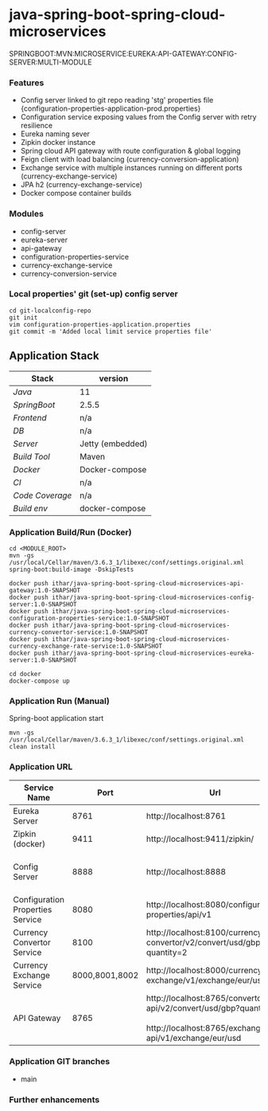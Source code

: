 # java-spring-boot-spring-cloud-microservices
SPRINGBOOT:MVN:MICROSERVICE:EUREKA:API-GATEWAY:CONFIG-SERVER:MULTI-MODULE

### Features
- Config server linked to git repo reading 'stg' properties file {configuration-properties-application-prod.properties}
- Configuration service exposing values from the Config server with retry resilience
- Eureka naming sever
- Zipkin docker instance   
- Spring cloud API gateway with route configuration & global logging
- Feign client with load balancing (currency-conversion-application)
- Exchange service with multiple instances running on different ports (currency-exchange-service)
- JPA h2 (currency-exchange-service)
- Docker compose container builds 

### Modules 
- config-server
- eureka-server
- api-gateway  
- configuration-properties-service
- currency-exchange-service  
- currency-conversion-service

### Local properties' git (set-up) config server
``` 
cd git-localconfig-repo
git init 
vim configuration-properties-application.properties
git commit -m 'Added local limit service properties file'
```

## Application Stack

Stack  | version |
--- | --- |  
*Java* | 11
*SpringBoot* |  2.5.5
*Frontend* | n/a
*DB* | n/a
*Server* | Jetty (embedded)
*Build Tool* | Maven
*Docker* | Docker-compose
*CI* | n/a
*Code Coverage* | n/a
*Build env* | docker-compose

### Application Build/Run (Docker)

```
cd <MODULE_ROOT> 
mvn -gs /usr/local/Cellar/maven/3.6.3_1/libexec/conf/settings.original.xml spring-boot:build-image -DskipTests

docker push ithar/java-spring-boot-spring-cloud-microservices-api-gateway:1.0-SNAPSHOT 
docker push ithar/java-spring-boot-spring-cloud-microservices-config-server:1.0-SNAPSHOT
docker push ithar/java-spring-boot-spring-cloud-microservices-configuration-properties-service:1.0-SNAPSHOT
docker push ithar/java-spring-boot-spring-cloud-microservices-currency-convertor-service:1.0-SNAPSHOT
docker push ithar/java-spring-boot-spring-cloud-microservices-currency-exchange-rate-service:1.0-SNAPSHOT
docker push ithar/java-spring-boot-spring-cloud-microservices-eureka-server:1.0-SNAPSHOT

cd docker 
docker-compose up
```

### Application Run (Manual)
Spring-boot application start 

`mvn -gs /usr/local/Cellar/maven/3.6.3_1/libexec/conf/settings.original.xml clean install`

### Application URL
Service Name | Port | Url | Supporting Url
--- | --- | --- |--- |
Eureka Server | 8761 | http://localhost:8761 |
Zipkin (docker) | 9411 |  http://localhost:9411/zipkin/
Config Server | 8888 | http://localhost:8888 | http://localhost:8888/configuration-properties-application/default <b/> http://localhost:8888/configuration-properties-application/stg
Configuration Properties Service | 8080 | http://localhost:8080/configuration-properties/api/v1 |
Currency Convertor Service | 8100 | http://localhost:8100/currency-convertor/v2/convert/usd/gbp?quantity=2 | http://localhost:8100/currency-convertor/v1/convert/usd/gbp?quantity=2
Currency Exchange Service | 8000,8001,8002 | http://localhost:8000/currency-exchange/v1/exchange/eur/usd | http://localhost:8000/h2-console/
API Gateway | 8765 | http://localhost:8765/convertor-api/v2/convert/usd/gbp?quantity=2 <br /><br /> http://localhost:8765/exchanger-api/v1/exchange/eur/usd | http://localhost:8765/actuator/health

### Application GIT branches
- main

### Further enhancements 